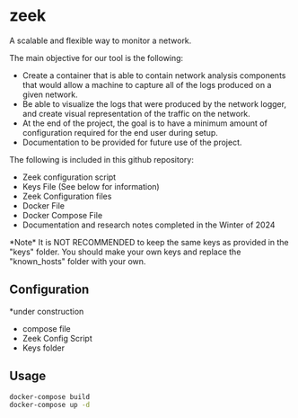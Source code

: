 # zeek
A scalable and flexible way to monitor a network. 

The main objective for our tool is the following: 
- Create a container that is able to contain network analysis components that would allow a machine to capture all of the logs produced on a given network.
- Be able to visualize the logs that were produced by the network logger, and create visual representation of the traffic on the network.
- At the end of the project, the goal is to have a minimum amount of configuration required for the end user during setup.
- Documentation to be provided for future use of the project.

The following is included in this github repository: 
- Zeek configuration script
- Keys File (See below for information)
- Zeek Configuration files
- Docker File
- Docker Compose File
- Documentation and research notes completed in the Winter of 2024

*Note\* It is NOT RECOMMENDED to keep the same keys as provided in the "keys" folder. You should make your own keys and replace the "known_hosts" folder with your own. 

## Configuration
*under construction
- compose file
- Zeek Config Script
- Keys folder 


## Usage
```bash
docker-compose build
docker-compose up -d
```
